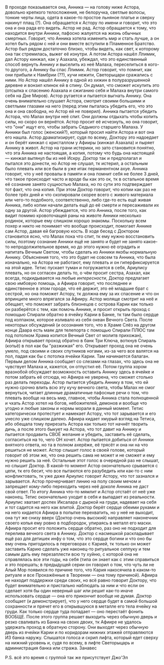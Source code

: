 В проходе показывается она, Анника — на голову ниже Астора, довольно крепкого телосложения, не белоручка, светлые волосы, тонкие черты лица, одета в какое-то простое льняное платье и сверху накинут плащ (?). Она обращается к Астору по имени и говорит, что это она и она рада его видеть. Астор не рад.
Астор обращается к тому, что находится внутри Анники, пафосно жалуется на жизнь обычных смертных. Говорит, что Анника хотела изменить мир и стать лучше, а он хотел быть рядом с ней и они вместе вступили в Пламенное Братство. Астор был рядом достаточно близко, чтобы видеть, как свет, к которому она так стремилась, выжег её изнутри. А потом Астора нашёл Ллимик, дал Астору кинжал, как у Азахала, убеждал, что это единственный способ вернуть Аннику и выселить из неё Малаха, переселиться в кого-то другого, а Аннику бы спас Ллимик. Астор говорит, что помнит, как они прибыли к Намбрии (??), кучи нежити, Светорыцари сражались с ними. Но Астор нашёл Аннику в одной из хижин в полуразрушенной деревне и вонзил клинок ей в спину. Он думал, что сможет искупить это (отсылка к спасению Азахала и сжиганию себя и Малаха внутри самого себя на Дне Миров). Астор ругается и пытается выгнать Аннику. 
Она очень внимательно слушает Астора, смотрит своими большими и светлыми глазами на него (перед этим пыталась убедить его, что это она и она свободна, но Астор ей не поверил). Анника пытается убедить Астора, что Малах внутри неё спит. Они должны отдыхать чтобы копить силы, но скоро он вернётся.
Астор просит её исчезнуть, но она говорит, что "они" ищут его, чтобы забрать Седьмого старшего Малаха. У Анники был голос (женский?), который просил найти Астора и вот она его нашла. 
Астор драматизирует, судя по всему, Доктору это надоедает и он берёт кинжал с кристаллом у Афииры (кинжал Азахала) и пыряет Аннику в живот. Астор на грани истерики, но зато становится понятно, что эта Анника не настоящая, а копия, потому что будь она настоящей — кинжал вытянул бы из неё  Искру. Доктор так и предполагал и пытался это донести, но Астор не слушал, тк истерил, а остальным было плевать или все были в уже итак перманентном ахуе.
Анника говорит, что у неё провалы в памяти и она помнит себя не более 3 дней, что такое происходит часто и вроде бы как это ок, тк в остальное время её сознание занято сущностью Малаха, но по сути это подтверждает тот факт, что она копия. При этом Доктор говорит, что копии как раз не более трёх дней и что скопировали скорее всего с живого материала или чего-то подобного, соответственно, либо где-то есть ещё живая Анника, либо копии начали делать ещё до её смерти и пересаживали их одну за другой. 
Астор убеждается, что это Анника, после того, как видит помимо кровоточащей раны на животе Анники несколько родинок, которые ему слишком хорошо знакомы. Поскольку всем похер и никто не понимает что вообще происходит, помогает Аннике сам Астор, давая ей багровую кость. 
В ходе бесед с Доктором становится ясно, что Малах пока что спит, тк ему нужно восстановить силы, поэтому сознание Анники ещё не занято и будет не занято какое-то непродолжительное время, но до этого нужно её оградить и напитать Вечным Светом, чтобы сделать из Анники якобы нормальную Аннику. Объяснения того, что это будет не совсем та Анника, что была изначально, на Астора не работают, ему плевать и он гиперфиксируется на этой идее. 
Тетис пускает туман и погружается в себя, Ариулису плевать, но он согласен делать то, о чём просит сестра, Азахал, как всегда, подкидывается на любые _интересности_, Доктор предлагает свою имбовую помощь, а Афиира говорит, что последнее и единственное в этом городе,  что её держит, это её младшие брат с сестрой, но она поможет Астору, тк должна ему за их спасение и что он впринципе много впрягался за Афииру. Астор моляще смотрит на неё и обещает, что поможет забрать близнецов с острова Карии как только он разберётся с тем, как помочь Аннике, и просит открыть проход с помощью Спирали обратно в ячейку Карии в Банке, тк там было сердце под колпаком, которое изливало из себя океан Вечного Света. 
После некоторых обсуждений (и осознания того, что в Храме Слёз на другом конце Даара есть маяк для телепорта с помощью Спирали ПЛЮС там под потолком Храма копится Вечный Свет от молитв прихожан), Афиира открывает проход обратно в банк Три Ключа, воткнув Спираль (копьё) в пол как бы "разжижая" его. Открывает проход она не очень умело, под своими и своих спутников ногами, из-за чего все валятся на пол, падая как бы с потолка ячейки Карии. 
Там начинается балаган. Первым делом Анника сообщает со слезами на глазах, что здесь она не чувствует Малаха и, кажется, он отпустил её. Потом группа хором вразнобой обсуждает возможность оставить Аннику здесь в ячейке и потом забрать её отсюда, но Афиира не уверена, что сможет столько раз делать переходы. Астор пытается убедить Аннику в том, что ей нужно срочно влить всю эту кучу вечного света, чтобы Малах не смог вернуться, читает длинные драматичные пафосные речи о том, что плевать вообще на весь мир, главное, чтобы Анника стала полноценной и чхать Астор хотел на богов, небожителей, демонов и вообще что угодно и любые законы и нормы морали в данный момент. Тетис категорически протестует и намекает Астору, что тот зарывается и его унесло уже слишком далеко. Афиира кидает хмурый взгляд на Тетиса, ибо обещала тому прирезать Астора как только тот начнёт творить дичь, а после этого быкует на Астора, что тот давит на Аннику и пытается продавить СВОЁ желание и убедить, заставить её сделать, согласиться на то, чего ОН хочет. Астор пытается добиться от Анники внятного ответа, но та в полном ахерёже, её трясёт и она ни на что решиться не может. Астор слышит голос в своей голове, который говорит об этом же, что она решить сама не может и не сможет и ему нужно решить за неё. Остальные этот голос в очередной раз не слышат, но слышит Доктор. В какой-то момент Астор окончательно срывается с цепи, тк его бесит, что все пытаются его разубедить или как-то с ним конфликтовать, тк уже даже Ариулис говорит Астору, что тот зазнался и зарывается. Астор прочерчивает линию на полу своим мечом и запрещает кому-либо переходить через неё доколе Анника не даст свой ответ. По итогу Анника что-то мямлит и Астор отстаёт от неё уже наконец. 
Тетис окончательно уходит в себя и выпадает из реальности. Ариулис хватает доспех Иксалара с дыркой на груди, надевает на себя и тот садится на него как влитой. Доктор берёт сердце обеими руками и на него кидается Афиира в попытке перехватить, но у неё не выходит, она тут же снизу вверх (Доктор очень высокий) направляет наконечник своего копья ему ровно в подбородок, упираясь в металл его маски. Афиира просит его положить сердце обратно, раз оно не подходит для перелива вечного света в Аннику. Доктор с насмешкой раскладывает ещё раз для детишек инфу о том, что это сердце богини и что оно бы ему очень пригодилось в переговорах с Карией, тк только он может заставить Карию сделать уже наконец-то ритуальное сеппуку и тем самым дать ему перезаплести всю ту хуйню, с которой она не справлялась все эти годы, на себя (типа он знает как с этим справиться и это порешать; в предыдущей серии он говорил о том, что чуть ли не Алый Мор появился по причине того, что Кария накосячила в каком-то ритуале и все Прокажённые в Творении — она тому причиной). Афиира не находит поддержки среди своих, но всё равно говорит Доктору, что будет внимательно и пристально наблюдать за ним и что если он сделает хотя бы один неверный шаг или решит как-то иначе использовать сердце — она его прикончит вообще не думая. Доктор сообщает (и демонстрирует), что у него сердце будет в самой большой сохранности и прячет его в открывшуюся в металле его тела ячейку на груди. Как только сердце туда попадает — оно перестаёт фонить ВООБЩЕ. 
После этого группа решает выходить через обычную дверь и резко сваливать из Банка на своих двоих, тк Афиире не удалось удержать проход в обратную сторону. 
Они выходят через обычную дверь из ячейки Карии и по коридорам нижних этажей отправляются ИЗ банка наружу. 
Слышатся голоса и скрип лифта, который едет сверху на нижний уровень и, судя по всему, в лифте Светорыцарь и администрация банка или стража.
Занавес


P.S. всё это время с группой так же присутствует Джо'Эл




